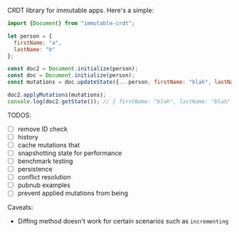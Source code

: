 CRDT library for immutable apps. Here's a simple:

```javascript
import {Document} from "immutable-crdt";

let person = {
  firstName: "a",
  lastName: "b"
};

const doc2 = Document.initialize(person);
const doc = Document.initialize(person);
const mutations = doc.updateState({...person, firstName: "blah", lastName: "blah"});

doc2.applyMutations(mutations);
console.log(doc2.getState()); // { firstName: "blah", lastName: "blah" }
```


TODOS:

- [ ] remove ID check 
- [ ] history
- [ ] cache mutations that
- [ ] snapshotting state for performance
- [ ] benchmark testing
- [ ] persistence
- [ ] conflict resolution
- [ ] pubnub examples
- [ ] prevent applied mutations from being 

Caveats:

- Diffing method doesn't work for certain scenarios such as `incrementing`

